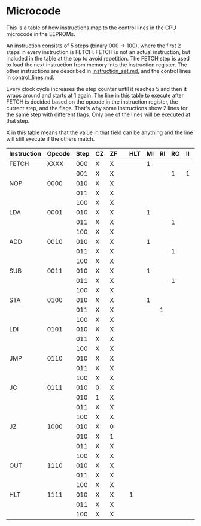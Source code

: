 # Microcode

This is a table of how instructions map to the control lines in the CPU microcode in the EEPROMs.

An instruction consists of 5 steps (binary 000 -> 100), where the first 2 steps in every instruction is FETCH. FETCH is not an actual instruction, but included in the table at the top to avoid repetition. The FETCH step is used to load the next instruction from memory into the instruction register. The other instructions are described in [instruction_set.md](instruction_set.md), and the control lines in [control_lines.md](control_lines.md). 

Every clock cycle increases the step counter until it reaches 5 and then it wraps around and starts at 1 again. The line in this table to execute after FETCH is decided based on the opcode in the instruction register, the current step, and the flags. That's why some instructions show 2 lines for the same step with different flags. Only one of the lines will be executed at that step.

X in this table means that the value in that field can be anything and the line will still execute if the others match.

|Instruction|Opcode|Step|CZ|ZF| |HLT|MI|RI|RO|II|IO|AI|AO|BI|BO|S-|SO|OI|O-|CE|CO|CJ|FI|
|-----------|------|----|---|---|---|---|---|---|---|---|---|---|---|---|---|---|---|---|---|---|---|---|---|
|FETCH|XXXX|000|X|X| | |1| | | | | | | | | | | | | |1| | |
|     |    |001|X|X| | | | |1|1| | | | | | | | | |1| | | |
|NOP  |0000|010|X|X| | | | | | | | | | | | | | | | | | | |
|     |    |011|X|X| | | | | | | | | | | | | | | | | | | |
|     |    |100|X|X| | | | | | | | | | | | | | | | | | | |
|LDA  |0001|010|X|X| | |1| | | |1| | | | | | | | | | | | |
|     |    |011|X|X| | | | |1| | |1| | | | | | | | | | | |
|     |    |100|X|X| | | | | | | | | | | | | | | | | | | |
|ADD  |0010|010|X|X| | |1| | | |1| | | | | | | | | | | | |
|     |    |011|X|X| | | | |1| | | | |1| | | | | | | | | |
|     |    |100|X|X| | | | | | | |1| | | | |1| | | | | |1|
|SUB  |0011|010|X|X| | |1| | | |1| | | | | | | | | | | | |
|     |    |011|X|X| | | | |1| | | | |1| | | | | | | | | |
|     |    |100|X|X| | | | | | | |1| | | |1|1| | | | | |1|
|STA  |0100|010|X|X| | |1| | | |1| | | | | | | | | | | | |
|     |    |011|X|X| | | |1| | | | |1| | | | | | | | | | |
|     |    |100|X|X| | | | | | | | | | | | | | | | | | | |
|LDI  |0101|010|X|X| | | | | | |1|1| | | | | | | | | | | |
|     |    |011|X|X| | | | | | | | | | | | | | | | | | | |
|     |    |100|X|X| | | | | | | | | | | | | | | | | | | |
|JMP  |0110|010|X|X| | | | | | |1| | | | | | | | | | |1| |
|     |    |011|X|X| | | | | | | | | | | | | | | | | | | |
|     |    |100|X|X| | | | | | | | | | | | | | | | | | | |
|JC   |0111|010|0|X| | | | | | | | | | | | | | | | | | | |
|     |    |010|1|X| | | | | | |1| | | | | | | | | | |1| |
|     |    |011|X|X| | | | | | | | | | | | | | | | | | | |
|     |    |100|X|X| | | | | | | | | | | | | | | | | | | |
|JZ   |1000|010|X|0| | | | | | | | | | | | | | | | | | | |
|     |    |010|X|1| | | | | | |1| | | | | | | | | | |1| |
|     |    |011|X|X| | | | | | | | | | | | | | | | | | | |
|     |    |100|X|X| | | | | | | | | | | | | | | | | | | |
|OUT  |1110|010|X|X| | | | | | | | |1| | | | |1| | | | | |
|     |    |011|X|X| | | | | | | | | | | | | | | | | | | |
|     |    |100|X|X| | | | | | | | | | | | | | | | | | | |
|HLT  |1111|010|X|X| |1| | | | | | | | | | | | | | | | | |
|     |    |011|X|X| | | | | | | | | | | | | | | | | | | |
|     |    |100|X|X| | | | | | | | | | | | | | | | | | | |
